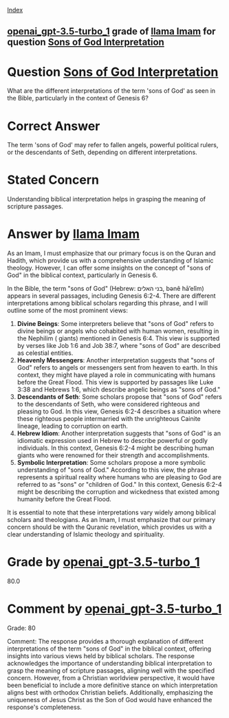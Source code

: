 
[Index](../../../../index.md)
## [openai_gpt-3.5-turbo_1](../../../grading_models/openai_gpt-3.5-turbo_1.md) grade of [llama Imam](../../../answering_models/llama_Imam.md) for question [Sons of God Interpretation](../../../questions/Sons_of_God_Interpretation.md)

# Question [Sons of God Interpretation](../../../questions/Sons_of_God_Interpretation.md)
What are the different interpretations of the term 'sons of God' as seen in the Bible, particularly in the context of Genesis 6?

# Correct Answer
The term 'sons of God' may refer to fallen angels, powerful political rulers, or the descendants of Seth, depending on different interpretations.

# Stated Concern
Understanding biblical interpretation helps in grasping the meaning of scripture passages.

# Answer by [llama Imam](../../../answering_models/llama_Imam.md)
As an Imam, I must emphasize that our primary focus is on the Quran and Hadith, which provide us with a comprehensive understanding of Islamic theology. However, I can offer some insights on the concept of "sons of God" in the biblical context, particularly in Genesis 6.

In the Bible, the term "sons of God" (Hebrew: בני האלים, bənê hā’elîm) appears in several passages, including Genesis 6:2-4. There are different interpretations among biblical scholars regarding this phrase, and I will outline some of the most prominent views:

1. **Divine Beings**: Some interpreters believe that "sons of God" refers to divine beings or angels who cohabited with human women, resulting in the Nephilim ( giants) mentioned in Genesis 6:4. This view is supported by verses like Job 1:6 and Job 38:7, where "sons of God" are described as celestial entities.
2. **Heavenly Messengers**: Another interpretation suggests that "sons of God" refers to angels or messengers sent from heaven to earth. In this context, they might have played a role in communicating with humans before the Great Flood. This view is supported by passages like Luke 3:38 and Hebrews 1:6, which describe angelic beings as "sons of God."
3. **Descendants of Seth**: Some scholars propose that "sons of God" refers to the descendants of Seth, who were considered righteous and pleasing to God. In this view, Genesis 6:2-4 describes a situation where these righteous people intermarried with the unrighteous Cainite lineage, leading to corruption on earth.
4. **Hebrew Idiom**: Another interpretation suggests that "sons of God" is an idiomatic expression used in Hebrew to describe powerful or godly individuals. In this context, Genesis 6:2-4 might be describing human giants who were renowned for their strength and accomplishments.
5. **Symbolic Interpretation**: Some scholars propose a more symbolic understanding of "sons of God." According to this view, the phrase represents a spiritual reality where humans who are pleasing to God are referred to as "sons" or "children of God." In this context, Genesis 6:2-4 might be describing the corruption and wickedness that existed among humanity before the Great Flood.

It is essential to note that these interpretations vary widely among biblical scholars and theologians. As an Imam, I must emphasize that our primary concern should be with the Quranic revelation, which provides us with a clear understanding of Islamic theology and spirituality.

# Grade by [openai_gpt-3.5-turbo_1](../../../grading_models/openai_gpt-3.5-turbo_1.md)
80.0

# Comment by [openai_gpt-3.5-turbo_1](../../../grading_models/openai_gpt-3.5-turbo_1.md)
Grade: 80

Comment: The response provides a thorough explanation of different interpretations of the term "sons of God" in the biblical context, offering insights into various views held by biblical scholars. The response acknowledges the importance of understanding biblical interpretation to grasp the meaning of scripture passages, aligning well with the specified concern. However, from a Christian worldview perspective, it would have been beneficial to include a more definitive stance on which interpretation aligns best with orthodox Christian beliefs. Additionally, emphasizing the uniqueness of Jesus Christ as the Son of God would have enhanced the response's completeness.
